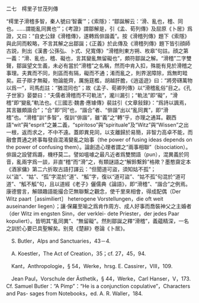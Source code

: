 二七　樗里子甘茂列傳

“樗里子滑稽多智，秦人號曰‘智囊’”；《索隱》：“鄒誕解云：‘滑、亂也，稽、同也。……謂能亂同異也’”；《考證》謂鄒解是，引《孟、荀列傳》及屈原《卜居》爲證，又曰：“自史公録《滑稽傳》，遂轉爲俳諧義”。按《滑稽列傳》題下《索隱》與此同而較略，不言其解之出鄒誕；《正義》於此傳及《滑稽列傳》題下皆引顔師古説，則出《漢書·公孫弘、卜式、兒寬傳》“滑稽則東方朔、枚皋”句註。顔之第一義：“滑、亂也，稽、礙也，言其變亂無留礙也”，頗符鄒誕之解。“滑稽”二字雙聲，鄒誕望文生義，未必有當於“滑稽”之名稱，然而中肯入扣，殊能有見於滑稽之事理。夫異而不同，則區而有隔，礙而不通；淆而亂之，則界泯障除，爲無町畦矣。莊子辯才無礙，物論能齊，厲施莛檻，胡越肝膽，《逍遥遊》曰：“將旁礴萬物以爲一”，司馬彪註：“猶混同也”；故《孟子、荀卿列傳》以“滑稽亂俗”目之。《孔子世家》晏嬰曰：“夫儒者滑稽而不可軌法”，瀧川漏引；“軌法”即“礙”，“滑稽”即“變亂”軌法也。《三國志·魏書·應璩傳》裴註引《文章敍録》：“爲詩以諷焉，其言雖頗諧合”；“合”即“同”也，“諧合”者、“俳諧”出以“亂同異”，即“滑稽”也。“滑稽”訓“多智”，復訓“俳諧”，雖“義”之“轉”乎，亦理之通耳。觀西語“wit”與“esprit”之兼二義，“spiritoso”與“spirituale”及“Witz”與“Wissen”之出一根，返而求之，不中不遠。蓋即異見同，以支離歸於易簡，非智力高卓不能，而融會貫通之終事每發自混淆變亂之始事（the power of fusing ideas depends on the power of confusing them）。論創造心理者謂之“兩事相聯”（bisociation）。俳諧之設譬爲讔，機杼莫二。譬如嗢噱之最凡近者爲雙關語（pun），混異義於同音，亂兩字爲一談，非直“稽”而“滑”之，有類謎語之“解鈴繫鈴”格歟？墨憨齋定本《酒家傭》第二六折取古語打諢云：“但聞道可盜，須知姑不孤”；以“盜”、“姑”、“孤”字混於“道”、“觚”字，復以“道可盜”、“姑不孤”句混於“道可道”、“觚不觚”句，且以道經《老子》儷儒典《論語》，即“滑稽”、“諧合”之例焉。康德嘗言，解頤趣語能撮合茫無聯繫之觀念，使千里來相會，得成配偶（Der Witz paart［assimiliert］ heterogene Vorstellungen，die oft weit auseinander liegen）；讓·保羅至喻之爲肯作周方、成人好事而喬裝神父之主婚者（der Witz im engsten Sinn，der verklei-
dete Priester，der jedes Paar kopuliert）。皆明其“亂同異”、“無留礙”。然則鄒誕之釋“滑稽”，義藴精深，一名之訓於心要已具聖解矣。别見《楚辭》卷論《卜居》。









　S. Butler，Alps and Sanctuaries，43－4.

　A. Koestler，The Act of Creation，35；cf. 27，45，94.

　Kant，Anthropologie，§ 54，Werke，hrsg. E. Cassirer，VIII，109.

　Jean Paul，Vorschule der Ästhetik，§ 44，Werke，Carl Hanser，V，173. Cf. Samuel Butler：“A Pimp”：“He is a conjunction copulative”，Characters and Pas-
sages from Notebooks，ed. A. R. Waller，184.